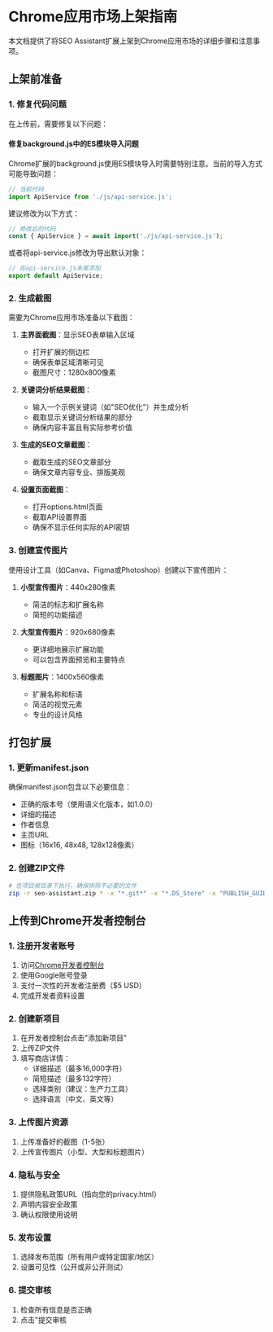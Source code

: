 # Chrome应用市场上架指南

本文档提供了将SEO Assistant扩展上架到Chrome应用市场的详细步骤和注意事项。

## 上架前准备

### 1. 修复代码问题

在上传前，需要修复以下问题：

#### 修复background.js中的ES模块导入问题

Chrome扩展的background.js使用ES模块导入时需要特别注意。当前的导入方式可能导致问题：

```javascript
// 当前代码
import ApiService from './js/api-service.js';
```

建议修改为以下方式：

```javascript
// 修改后的代码
const { ApiService } = await import('./js/api-service.js');
```

或者将api-service.js修改为导出默认对象：

```javascript
// 在api-service.js末尾添加
export default ApiService;
```

### 2. 生成截图

需要为Chrome应用市场准备以下截图：

1. **主界面截图**：显示SEO表单输入区域
   - 打开扩展的侧边栏
   - 确保表单区域清晰可见
   - 截图尺寸：1280x800像素

2. **关键词分析结果截图**：
   - 输入一个示例关键词（如"SEO优化"）并生成分析
   - 截取显示关键词分析结果的部分
   - 确保内容丰富且有实际参考价值

3. **生成的SEO文章截图**：
   - 截取生成的SEO文章部分
   - 确保文章内容专业、排版美观

4. **设置页面截图**：
   - 打开options.html页面
   - 截取API设置界面
   - 确保不显示任何实际的API密钥

### 3. 创建宣传图片

使用设计工具（如Canva、Figma或Photoshop）创建以下宣传图片：

1. **小型宣传图片**：440x280像素
   - 简洁的标志和扩展名称
   - 简短的功能描述

2. **大型宣传图片**：920x680像素
   - 更详细地展示扩展功能
   - 可以包含界面预览和主要特点

3. **标题图片**：1400x560像素
   - 扩展名称和标语
   - 简洁的视觉元素
   - 专业的设计风格

## 打包扩展

### 1. 更新manifest.json

确保manifest.json包含以下必要信息：

- 正确的版本号（使用语义化版本，如1.0.0）
- 详细的描述
- 作者信息
- 主页URL
- 图标（16x16, 48x48, 128x128像素）

### 2. 创建ZIP文件

```bash
# 在项目根目录下执行，确保排除不必要的文件
zip -r seo-assistant.zip * -x "*.git*" -x "*.DS_Store" -x "PUBLISH_GUIDE.md" -x "CHROME_STORE_GUIDE.md"
```

## 上传到Chrome开发者控制台

### 1. 注册开发者账号

1. 访问[Chrome开发者控制台](https://chrome.google.com/webstore/devconsole/)
2. 使用Google账号登录
3. 支付一次性的开发者注册费（$5 USD）
4. 完成开发者资料设置

### 2. 创建新项目

1. 在开发者控制台点击"添加新项目"
2. 上传ZIP文件
3. 填写商店详情：
   - 详细描述（最多16,000字符）
   - 简短描述（最多132字符）
   - 选择类别（建议：生产力工具）
   - 选择语言（中文、英文等）

### 3. 上传图片资源

1. 上传准备好的截图（1-5张）
2. 上传宣传图片（小型、大型和标题图片）

### 4. 隐私与安全

1. 提供隐私政策URL（指向您的privacy.html）
2. 声明内容安全政策
3. 确认权限使用说明

### 5. 发布设置

1. 选择发布范围（所有用户或特定国家/地区）
2. 设置可见性（公开或非公开测试）

### 6. 提交审核

1. 检查所有信息是否正确
2. 点击"提交审核